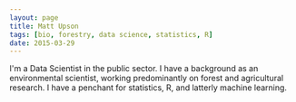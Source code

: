 ```yaml
---
layout: page
title: Matt Upson
tags: [bio, forestry, data science, statistics, R]
date: 2015-03-29
---
```


I'm a Data Scientist in the public sector.
I have a background as an environmental scientist, working predominantly on forest and agricultural research.
I have a penchant for statistics, R, and latterly machine learning.
